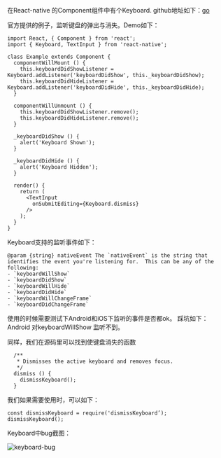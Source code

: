 
在React-native 的Component组件中有个Keyboard.
github地址如下：[go](https://github.com/facebook/react-native/blob/770091f3c13f7c1bd77c50f979d89a774001fbf0/Libraries/Components/Keyboard/Keyboard.js)


官方提供的例子，监听键盘的弹出与消失。Demo如下：

```
import React, { Component } from 'react';
import { Keyboard, TextInput } from 'react-native';

class Example extends Component {
  componentWillMount () {
    this.keyboardDidShowListener = Keyboard.addListener('keyboardDidShow', this._keyboardDidShow);
    this.keyboardDidHideListener = Keyboard.addListener('keyboardDidHide', this._keyboardDidHide);
  }

  componentWillUnmount () {
    this.keyboardDidShowListener.remove();
    this.keyboardDidHideListener.remove();
  }

  _keyboardDidShow () {
    alert('Keyboard Shown');
  }

  _keyboardDidHide () {
    alert('Keyboard Hidden');
  }

  render() {
    return (
      <TextInput
        onSubmitEditing={Keyboard.dismiss}
      />
    );
  }
}
```

Keyboard支持的监听事件如下：
```
@param {string} nativeEvent The `nativeEvent` is the string that identifies the event you're listening for.  This can be any of the following:
- `keyboardWillShow`
- `keyboardDidShow`
- `keyboardWillHide`
- `keyboardDidHide`
- `keyboardWillChangeFrame`
- `keyboardDidChangeFrame`
```

使用的时候需要测试下Android和iOS下监听的事件是否都ok。
踩坑如下：
Android 对keyboardWillShow 监听不到。

同样，我们在源码里可以找到使键盘消失的函数
```
  /**
   * Dismisses the active keyboard and removes focus.
   */
  dismiss () {
    dismissKeyboard();
  }
```


我们如果需要使用时，可以如下：
```
const dismissKeyboard = require('dismissKeyboard’);
dismissKeyboard();
```


Keyboard中bug截图：

![keyboard-bug](./Keyboard-Bug.png")


